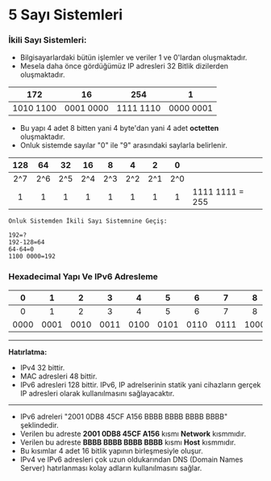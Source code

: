 # 5 Sayı Sistemleri
### İkili Sayı Sistemleri:
- Bilgisayarlardaki bütün işlemler ve veriler 1 ve 0'lardan oluşmaktadır.
- Mesela daha önce gördüğümüz IP adresleri 32 Bitlik dizilerden oluşmaktadır.

|    172    	|     16    	|    254    	|     1     	|
|:---------:	|:---------:	|:---------:	|:---------:	|
| 1010 1100 	| 0001 0000 	| 1111 1110 	| 0000 0001 	|

- Bu yapı 4 adet 8 bitten yani 4 byte'dan yani 4 adet **octetten** oluşmaktadır.
- Onluk sistemde sayılar "0" ile "9" arasındaki saylarla belirlenir.

| 128 	|  64 	|  32 	|  16 	|  8  	|  4  	|  2  	|  0  	|                 	|
|:---:	|:---:	|:---:	|:---:	|:---:	|:---:	|:---:	|:---:	|-----------------	|
| 2^7 	| 2^6 	| 2^5 	| 2^4 	| 2^3 	| 2^2 	| 2^1 	| 2^0 	|                 	|
|  1  	|  1  	|  1  	|  1  	|  1  	|  1  	|  1  	|  1  	| 1111 1111 = 255 	|

    Onluk Sistemden İkili Sayı Sistemnine Geçiş:
    
    192=?   
    192-128=64
    64-64=0
    1100 0000=192

### Hexadecimal Yapı Ve IPv6 Adresleme

|   0  	|   1  	|   2  	|   3  	|   4  	|   5  	|   6  	|   7  	|   8  	|   9  	|  10  	|  11  	|  12  	|  13  	|  14  	|  15  	|
|:----:	|:----:	|:----:	|:----:	|:----:	|:----:	|:----:	|:----:	|:----:	|:----:	|:----:	|:----:	|:----:	|:----:	|:----:	|:----:	|
|   0  	|   1  	|   2  	|   3  	|   4  	|   5  	|   6  	|   7  	|   8  	|   9  	|   A  	|   B  	|   C  	|   D  	|   E  	|   F  	|
| 0000 	| 0001 	| 0010 	| 0011 	| 0100 	| 0101 	| 0110 	| 0111 	| 1000 	| 1001 	| 1010 	| 1011 	| 1100 	| 1101 	| 1110 	| 1111 	|
***
**Hatırlatma:**
- IPv4 32 bittir.
- MAC adresleri 48 bittir. 
- IPv6 adresleri 128 bittir. IPv6, IP adrelserinin statik yani cihazların gerçek IP adresleri olarak kullanılmasını sağlayacaktır.
***
- IPv6 adreleri "2001 0DB8 45CF A156 BBBB BBBB BBBB BBBB" şeklindedir.
- Verilen bu adreste **2001 0DB8 45CF A156** kısmı **Network** kısmmıdır.
- Verilen bu adreste **BBBB BBBB BBBB BBBB** kısmı **Host** kısmmıdır.
- Bu kısımlar 4 adet 16 bitlik yapının birleşmesiyle oluşur.
- IPv4 ve IPv6 adresleri çok uzun oldukarından DNS (Domain Names Server) hatırlanması kolay adların kullanılmasını sağlar.
 